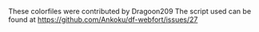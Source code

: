 These colorfiles were contributed by Dragoon209
The script used can be found at
https://github.com/Ankoku/df-webfort/issues/27
